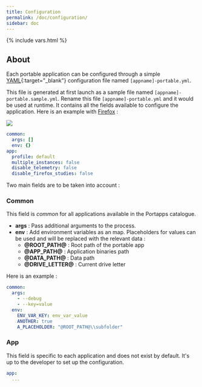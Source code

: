```yaml
---
title: Configuration
permalink: /doc/configuration/
sidebar: doc
---
```

{% include vars.html %}

## About

Each portable application can be configured through a simple [YAML](https://en.wikipedia.org/wiki/YAML){:target="_blank"} configuration file named `[appname]-portable.yml`.

This file is generated at first launch as a sample file named `[appname]-portable.sample.yml`. Rename this file `[appname]-portable.yml` and it would be used at runtime. It contains all the fields available to configure the application. Here is an example with [Firefox](/app/firefox-portable/) :

![](/img/faq/sample-configuration-file.png)

```yml
common:
  args: []
  env: {}
app:
  profile: default
  multiple_instances: false
  disable_telemetry: false
  disable_firefox_studies: false
```

Two main fields are to be taken into account :

### Common

This field is _common_ for all applications available in the Portapps catalogue.

* **args** : Pass additional arguments to the process.
* **env** : Add environment variables as an map. Placeholders for values can be used and will be replaced with the relevant data :
  * **@ROOT_PATH@** : Root path of the portable app
  * **@APP_PATH@** : Application binaries path
  * **@DATA_PATH@** : Data path
  * **@DRIVE_LETTER@** : Current drive letter

Here is an example :

```yml
common:
  args:
    - --debug
    - --key=value
  env:
    ENV_VAR_KEY: env_var_value
    ANOTHER: true
    A_PLACEHOLDER: "@ROOT_PATH@\\subfolder"
```

### App

This field is specific to each application and does not exist by default. It's up to the developer to set up the configuration.

```yml
app:
  ...
```